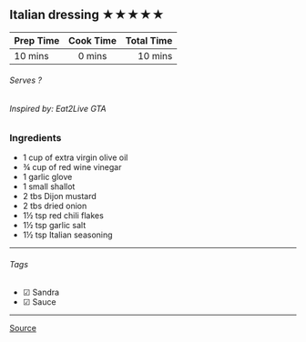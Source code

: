 ## Italian dressing ★★★★★

| Prep Time  | Cook Time    | Total Time  |
| ---------- |:------------:| -----------:|
| 10 mins    | 0 mins      | 10 mins     |


###### Serves ?
###### Inspired by: Eat2Live GTA

### Ingredients

* 1 cup of extra virgin olive oil
* ¾ cup of red wine vinegar
* 1 garlic glove
* 1 small shallot
* 2 tbs Dijon mustard
* 2 tbs dried onion
* 1½ tsp red chili flakes
* 1½ tsp garlic salt
* 1½ tsp Italian seasoning

---

###### Tags
- ☑ Sandra
- ☑ Sauce


---

[Source](www.eat2livegta.com)

